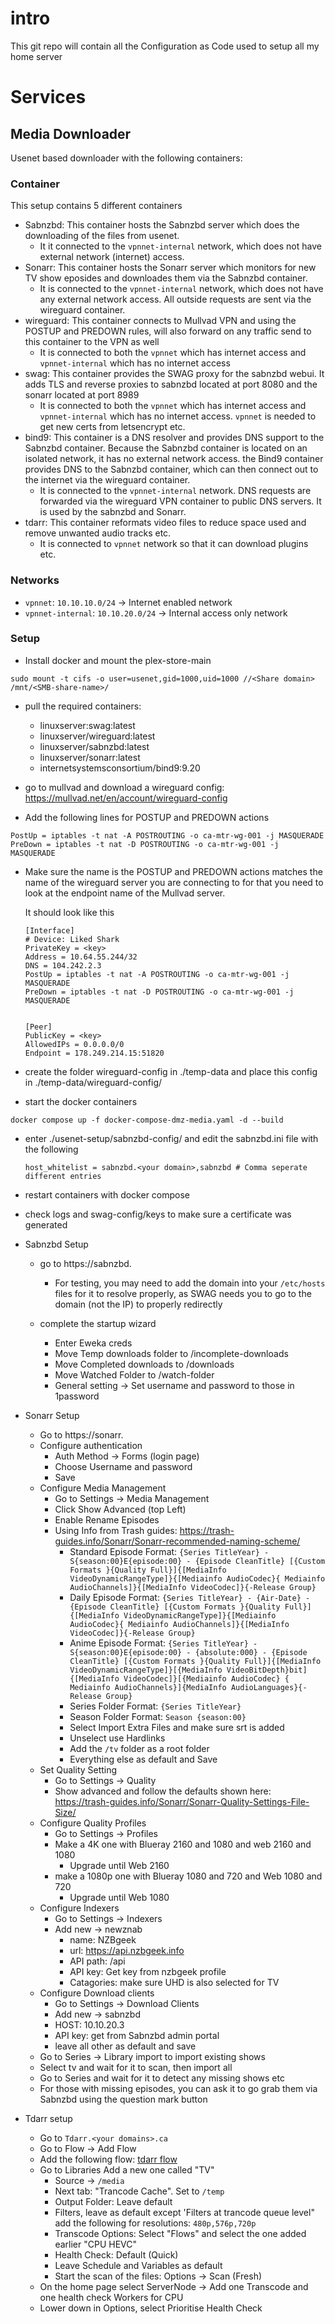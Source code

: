 # intro
This git repo will contain all the Configuration as Code used to setup all my home server

# Services
## Media Downloader
Usenet based downloader with the following containers:
### Container
 This setup contains 5 different containers
 * Sabnzbd: This container hosts the Sabnzbd server which does the downloading of the files from usenet.
   * It it connected to the `vpnnet-internal` network, which does not have external network (internet) access.
* Sonarr: This container hosts the Sonarr server which monitors for new TV show eposides and downloades them via the Sabnzbd container.
   * It is connected to the `vpnnet-internal` network, which does not have any external network access. All outside requests are sent via the wireguard container.
* wireguard: This container connects to Mullvad VPN and using the POSTUP and PREDOWN rules, will also forward on any traffic send to this container to the VPN as well
    * It is connected to both the `vpnnet` which has internet access and `vpnnet-internal` which has no internet access
* swag: This container provides the SWAG proxy for the sabnzbd webui. It adds TLS and reverse proxies to sabnzbd located at port 8080 and the sonarr located at port 8989
    * It is connected to both the `vpnnet` which has internet access and `vpnnet-internal` which has no internet access. `vpnnet` is needed to get new certs from letsencrypt etc.
* bind9: This container is a DNS resolver and provides DNS support to the Sabnzbd container. Because the Sabnzbd container is located on an isolated network,
    it has no external network access. the Bind9 container provides DNS to the Sabnzbd container, which can then connect out to the internet via the wireguard container.
    * It is connected to the `vpnnet-internal` network. DNS requests are forwarded via the wireguard VPN container to public DNS servers. It is used by the sabnzbd and Sonarr.
* tdarr: This container reformats video files to reduce space used and remove unwanted audio tracks etc.
    * It is connected to `vpnnet` network so that it can download plugins etc.

### Networks
* `vpnnet`: `10.10.10.0/24` -> Internet enabled network 
* `vpnnet-internal`: `10.10.20.0/24` -> Internal access only network

### Setup
* Install docker and mount the plex-store-main

`sudo mount -t cifs -o user=usenet,gid=1000,uid=1000 //<Share domain> /mnt/<SMB-share-name>/`

* pull the required containers:

  * linuxserver:swag:latest
  * linuxserver/wireguard:latest
  * linuxserver/sabnzbd:latest
  * linuxserver/sonarr:latest
  * internetsystemsconsortium/bind9:9.20

* go to mullvad and download a wireguard config: https://mullvad.net/en/account/wireguard-config

* Add the following lines for POSTUP and PREDOWN actions

```
PostUp = iptables -t nat -A POSTROUTING -o ca-mtr-wg-001 -j MASQUERADE
PreDown = iptables -t nat -D POSTROUTING -o ca-mtr-wg-001 -j MASQUERADE

```

* Make sure the name is the POSTUP and PREDOWN actions matches the name of the wireguard server you are connecting to
  for that you need to look at the endpoint name of the Mullvad server.

  It should look like this

    ```
    [Interface]
    # Device: Liked Shark
    PrivateKey = <key>
    Address = 10.64.55.244/32
    DNS = 104.242.2.3
    PostUp = iptables -t nat -A POSTROUTING -o ca-mtr-wg-001 -j MASQUERADE
    PreDown = iptables -t nat -D POSTROUTING -o ca-mtr-wg-001 -j MASQUERADE


    [Peer]
    PublicKey = <key>
    AllowedIPs = 0.0.0.0/0
    Endpoint = 178.249.214.15:51820

    ```

* create the folder wireguard-config in ./temp-data and place this config in ./temp-data/wireguard-config/

* start the docker containers

`docker compose up -f docker-compose-dmz-media.yaml -d --build`

* enter ./usenet-setup/sabnzbd-config/ and edit the  sabnzbd.ini file with the following

    ```
    host_whitelist = sabnzbd.<your domain>,sabnzbd # Comma seperate different entries
    ```

* restart containers with docker compose

* check logs and swag-config/keys to make sure a certificate was generated

* Sabnzbd Setup

    * go to https://sabnzbd.<your domain>
        * For testing, you may need to add the domain into your `/etc/hosts` files for it to resolve properly, as SWAG needs you to go to the domain (not the IP) to properly redirectly

    * complete the startup wizard
        * Enter Eweka creds
        * Move Temp downloads folder to /incomplete-downloads
        * Move Completed downloads to /downloads
        * Move Watched Folder to /watch-folder
        * General setting -> Set username and password to those in 1password

* Sonarr Setup
    * Go to https://sonarr.<your domain>
    * Configure authentication
        * Auth Method -> Forms (login page)
        * Choose Username and password
        * Save
    * Configure Media Management
        * Go to Settings -> Media Management
        * Click Show Advanced (top Left)
        * Enable Rename Episodes
        * Using Info from Trash guides: https://trash-guides.info/Sonarr/Sonarr-recommended-naming-scheme/
            * Standard Episode Format: `{Series TitleYear} - S{season:00}E{episode:00} - {Episode CleanTitle} [{Custom Formats }{Quality Full}]{[MediaInfo VideoDynamicRangeType]}{[Mediainfo AudioCodec}{ Mediainfo AudioChannels]}{[MediaInfo VideoCodec]}{-Release Group}`
            * Daily Episode Format: `{Series TitleYear} - {Air-Date} - {Episode CleanTitle} [{Custom Formats }{Quality Full}]{[MediaInfo VideoDynamicRangeType]}{[Mediainfo AudioCodec}{ Mediainfo AudioChannels]}{[MediaInfo VideoCodec]}{-Release Group}`
            * Anime Episode Format: `{Series TitleYear} - S{season:00}E{episode:00} - {absolute:000} - {Episode CleanTitle} [{Custom Formats }{Quality Full}]{[MediaInfo VideoDynamicRangeType]}[{MediaInfo VideoBitDepth}bit]{[MediaInfo VideoCodec]}[{Mediainfo AudioCodec} { Mediainfo AudioChannels}]{MediaInfo AudioLanguages}{-Release Group}`
            * Series Folder Format: `{Series TitleYear}`
            * Season Folder Format: `Season {season:00}`
            * Select Import Extra Files and make sure srt is added
            * Unselect use Hardlinks
            * Add the `/tv` folder as a root folder
            * Everything else as default and Save
    * Set Quality Setting
        * Go to Settings -> Quality
        * Show advanced and follow the defaults shown here: https://trash-guides.info/Sonarr/Sonarr-Quality-Settings-File-Size/
    * Configure Quality Profiles
        * Go to Settings -> Profiles
        * Make a 4K one with Blueray 2160 and 1080 and web 2160 and 1080
            * Upgrade until Web 2160
        * make a 1080p one with Blueray 1080 and 720 and Web 1080 and 720
            * Upgrade until Web 1080
    * Configure Indexers
        * Go to Settings -> Indexers
        * Add new -> newznab
            * name: NZBgeek
            * url: https://api.nzbgeek.info
            * API path: /api
            * API key: Get key from nzbgeek profile
            * Catagories: make sure UHD is also selected for TV
    * Configure Download clients
        * Go to Settings -> Download Clients
        * Add new -> sabnzbd
        * HOST: 10.10.20.3
        * API key: get from Sabnzbd admin portal
        * leave all other as default and save
    * Go to Series -> Library import to import existing shows
    * Select tv and wait for it to scan, then import all
    * Go to Series and wait for it to detect any missing shows etc
    * For those with missing episodes, you can ask it to go grab them via Sabnzbd using the question mark button
* Tdarr setup
    * Go to `Tdarr.<your domains>.ca`
    * Go to Flow -> Add Flow
    * Add the following flow: [tdarr flow](./tdarr/tdarr-flow.json)
    * Go to Libraries Add a new one called "TV"
        * Source -> `/media`
        * Next tab: "Trancode Cache". Set to `/temp`
        * Output Folder: Leave default
        * Filters, leave as default except 'Filters at trancode queue level" add the following for resolutions: `480p,576p,720p`
        * Transcode Options: Select "Flows" and select the one added earlier "CPU HEVC"
        * Health Check: Default (Quick)
        * Leave Schedule and Variables as default
        * Start the scan of the files: Options -> Scan (Fresh)
    * On the home page select ServerNode -> Add one Transcode and one health check Workers for CPU
    * Lower down in Options, select Prioritise Health Check


